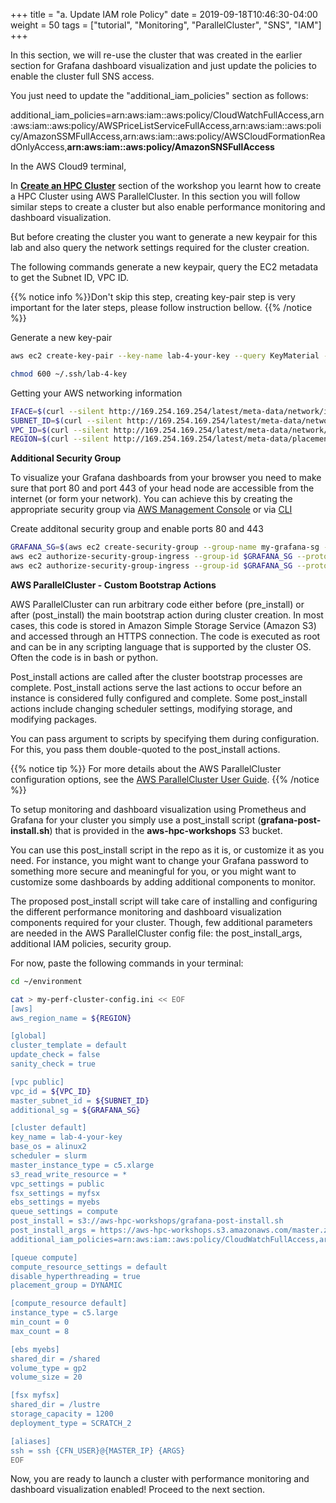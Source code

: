 +++
title = "a. Update IAM role Policy"
date = 2019-09-18T10:46:30-04:00
weight = 50
tags = ["tutorial", "Monitoring", "ParallelCluster", "SNS", "IAM"]
+++

In this section, we will re-use the cluster that was created in the earlier section for Grafana dashboard visualization and just update the policies to enable the cluster full SNS access. 

You just need to update the "additional_iam_policies" section as follows:

additional_iam_policies=arn:aws:iam::aws:policy/CloudWatchFullAccess,arn:aws:iam::aws:policy/AWSPriceListServiceFullAccess,arn:aws:iam::aws:policy/AmazonSSMFullAccess,arn:aws:iam::aws:policy/AWSCloudFormationReadOnlyAccess,**arn:aws:iam::aws:policy/AmazonSNSFullAccess**

In the AWS Cloud9 terminal, 








In [**Create an HPC Cluster**](/03-hpc-aws-parallelcluster-workshop.html) section of the workshop you learnt how to create a HPC Cluster using AWS ParallelCluster. In this section you will follow similar steps to create a cluster but also enable performance monitoring and dashboard visualization. 

But before creating the cluster you want to generate a new keypair for this lab and also query the network settings required for the cluster creation. 

The following commands generate a new keypair, query the EC2 metadata to get the Subnet ID, VPC ID.

{{% notice info %}}Don't skip this step, creating key-pair step is very important for the later steps, please follow instruction bellow.
{{% /notice %}}

Generate a new key-pair

```bash
aws ec2 create-key-pair --key-name lab-4-your-key --query KeyMaterial --output text > ~/.ssh/lab-4-key
```

```bash
chmod 600 ~/.ssh/lab-4-key
```

Getting your AWS networking information

```bash
IFACE=$(curl --silent http://169.254.169.254/latest/meta-data/network/interfaces/macs/)
SUBNET_ID=$(curl --silent http://169.254.169.254/latest/meta-data/network/interfaces/macs/${IFACE}/subnet-id)
VPC_ID=$(curl --silent http://169.254.169.254/latest/meta-data/network/interfaces/macs/${IFACE}/vpc-id)
REGION=$(curl --silent http://169.254.169.254/latest/meta-data/placement/availability-zone | sed 's/[a-z]$//')
```

**Additional Security Group**

To visualize your Grafana dashboards from your browser you need to make sure that port 80 and port 443 of your head node are accessible from the internet (or form your network). You can achieve this by creating the appropriate security group via [AWS Management Console](https://aws.amazon.com/console/) or via [CLI](https://docs.aws.amazon.com/cli/index.html)

Create additonal security group and enable ports 80 and 443

```bash
GRAFANA_SG=$(aws ec2 create-security-group --group-name my-grafana-sg --description "Open Grafana dashboard ports" --vpc-id $VPC_ID --output text)
aws ec2 authorize-security-group-ingress --group-id $GRAFANA_SG --protocol tcp --port 443 --cidr 0.0.0.0/0
aws ec2 authorize-security-group-ingress --group-id $GRAFANA_SG --protocol tcp --port 80 --cidr 0.0.0.0/0
```

**AWS ParallelCluster - Custom Bootstrap Actions**

AWS ParallelCluster can run arbitrary code either before (pre_install) or after (post_install) the main bootstrap action during cluster creation. In most cases, this code is stored in Amazon Simple Storage Service (Amazon S3) and accessed through an HTTPS connection. The code is executed as root and can be in any scripting language that is supported by the cluster OS. Often the code is in bash or python.

Post_install actions are called after the cluster bootstrap processes are complete. Post_install actions serve the last actions to occur before an instance is considered fully configured and complete. Some post_install actions include changing scheduler settings, modifying storage, and modifying packages.

You can pass argument to scripts by specifying them during configuration. For this, you pass them double-quoted to the post_install actions. 

{{% notice tip %}}
For more details about the AWS ParallelCluster configuration options, see the [AWS ParallelCluster User Guide](https://docs.aws.amazon.com/parallelcluster/latest/ug/configuration.html).
{{% /notice %}}

To setup monitoring and dashboard visualization using Prometheus and Grafana for your cluster you simply use a post_install script (**grafana-post-install.sh**) that is provided in the **aws-hpc-workshops** S3 bucket.
 
You can use this post_install script in the repo as it is, or customize it as you need. For instance, you might want to change your Grafana password to something more secure and meaningful for you, or you might want to customize some dashboards by adding additional components to monitor.

The proposed post_install script will take care of installing and configuring the different performance monitoring and dashboard visualization  components required for your cluster. Though, few additional parameters are needed in the AWS ParallelCluster config file: the post_install_args, additional IAM policies, security group.

For now, paste the following commands in your terminal:

```bash
cd ~/environment
```

```bash
cat > my-perf-cluster-config.ini << EOF
[aws]
aws_region_name = ${REGION}

[global]
cluster_template = default
update_check = false
sanity_check = true

[vpc public]
vpc_id = ${VPC_ID}
master_subnet_id = ${SUBNET_ID}
additional_sg = ${GRAFANA_SG}

[cluster default]
key_name = lab-4-your-key
base_os = alinux2
scheduler = slurm
master_instance_type = c5.xlarge
s3_read_write_resource = *
vpc_settings = public
fsx_settings = myfsx
ebs_settings = myebs
queue_settings = compute
post_install = s3://aws-hpc-workshops/grafana-post-install.sh
post_install_args = https://aws-hpc-workshops.s3.amazonaws.com/master.zip
additional_iam_policies=arn:aws:iam::aws:policy/CloudWatchFullAccess,arn:aws:iam::aws:policy/AWSPriceListServiceFullAccess,arn:aws:iam::aws:policy/AmazonSSMFullAccess,arn:aws:iam::aws:policy/AWSCloudFormationReadOnlyAccess

[queue compute]
compute_resource_settings = default
disable_hyperthreading = true
placement_group = DYNAMIC

[compute_resource default]
instance_type = c5.large
min_count = 0
max_count = 8

[ebs myebs]
shared_dir = /shared
volume_type = gp2
volume_size = 20

[fsx myfsx]
shared_dir = /lustre
storage_capacity = 1200
deployment_type = SCRATCH_2

[aliases]
ssh = ssh {CFN_USER}@{MASTER_IP} {ARGS}
EOF
```

Now, you are ready to launch a cluster with performance monitoring and dashboard visualization enabled! Proceed to the next section.
